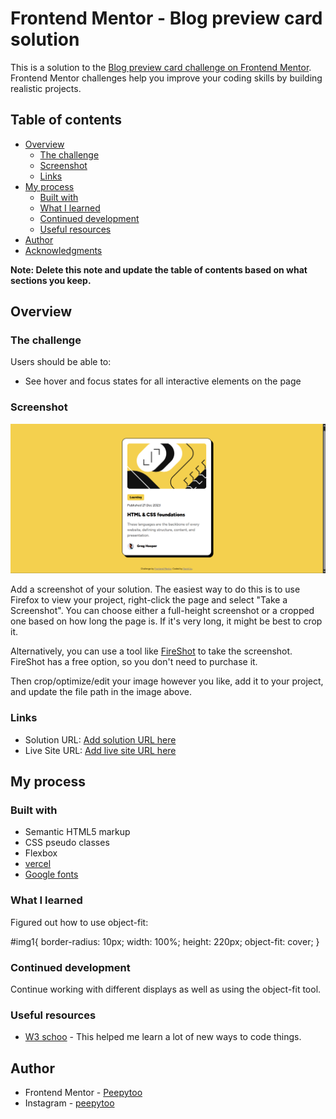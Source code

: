 # Frontend Mentor - Blog preview card solution

This is a solution to the [Blog preview card challenge on Frontend Mentor](https://www.frontendmentor.io/challenges/blog-preview-card-ckPaj01IcS). Frontend Mentor challenges help you improve your coding skills by building realistic projects. 

## Table of contents

- [Overview](#overview)
  - [The challenge](#the-challenge)
  - [Screenshot](#screenshot)
  - [Links](#links)
- [My process](#my-process)
  - [Built with](#built-with)
  - [What I learned](#what-i-learned)
  - [Continued development](#continued-development)
  - [Useful resources](#useful-resources)
- [Author](#author)
- [Acknowledgments](#acknowledgments)

**Note: Delete this note and update the table of contents based on what sections you keep.**

## Overview

### The challenge

Users should be able to:

- See hover and focus states for all interactive elements on the page

### Screenshot

![](./Screenshot%20of%20Webpage.png)

Add a screenshot of your solution. The easiest way to do this is to use Firefox to view your project, right-click the page and select "Take a Screenshot". You can choose either a full-height screenshot or a cropped one based on how long the page is. If it's very long, it might be best to crop it.

Alternatively, you can use a tool like [FireShot](https://getfireshot.com/) to take the screenshot. FireShot has a free option, so you don't need to purchase it. 

Then crop/optimize/edit your image however you like, add it to your project, and update the file path in the image above.

### Links

- Solution URL: [Add solution URL here](https://your-solution-url.com)
- Live Site URL: [Add live site URL here](https://your-live-site-url.com)

## My process

### Built with

- Semantic HTML5 markup
- CSS pseudo classes
- Flexbox
- [vercel](https://vercel.com/home)
- [Google fonts](https://fonts.google.com/)

### What I learned

Figured out how to use object-fit:

#img1{
    border-radius: 10px;
    width: 100%;
    height: 220px;
    object-fit: cover;
}

### Continued development

Continue working with different displays as well as using the object-fit tool.

### Useful resources

- [W3 schoo](https://www.w3schools.com/html/html5_semantic_elements.asp) - This helped me learn a lot of new ways to code things.

## Author

- Frontend Mentor - [Peepytoo](https://www.frontendmentor.io/profile/Peepytoo)
- Instagram - [peepytoo](https://www.instagram.com/peepytoo/)
